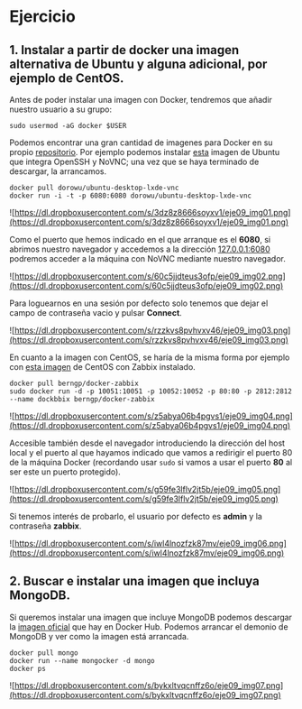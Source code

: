 # Ejercicio
## 1. Instalar a partir de docker una imagen alternativa de Ubuntu y alguna adicional, por ejemplo de CentOS.
Antes de poder instalar una imagen con Docker, tendremos que añadir nuestro usuario a su grupo:

```
sudo usermod -aG docker $USER
```

Podemos encontrar una gran cantidad de imagenes para Docker en su propio [repositorio](https://hub.docker.com/). Por ejemplo podemos instalar [esta](https://hub.docker.com/r/dorowu/ubuntu-desktop-lxde-vnc/) imagen de Ubuntu que integra OpenSSH y NoVNC; una vez que se haya terminado de descargar, la arrancamos.

```
docker pull dorowu/ubuntu-desktop-lxde-vnc
docker run -i -t -p 6080:6080 dorowu/ubuntu-desktop-lxde-vnc
```

![https://dl.dropboxusercontent.com/s/3dz8z8666soyxv1/eje09_img01.png](https://dl.dropboxusercontent.com/s/3dz8z8666soyxv1/eje09_img01.png)

Como el puerto que hemos indicado en el que arranque es el **6080**, si abrimos nuestro navegador y accedemos a la dirección [127.0.0.1:6080](127.0.0.1:6080) podremos acceder a la máquina con NoVNC mediante nuestro navegador.

![https://dl.dropboxusercontent.com/s/60c5jjdteus3ofp/eje09_img02.png](https://dl.dropboxusercontent.com/s/60c5jjdteus3ofp/eje09_img02.png)

Para loguearnos en una sesión por defecto solo tenemos que dejar el campo de contraseña vacio y pulsar **Connect**.

![https://dl.dropboxusercontent.com/s/rzzkvs8pvhvxv46/eje09_img03.png](https://dl.dropboxusercontent.com/s/rzzkvs8pvhvxv46/eje09_img03.png)

En cuanto a la imagen con CentOS, se haría de la misma forma por ejemplo con [esta imagen](https://hub.docker.com/r/berngp/docker-zabbix/) de CentOS con Zabbix instalado.

```
docker pull berngp/docker-zabbix
sudo docker run -d -p 10051:10051 -p 10052:10052 -p 80:80 -p 2812:2812 --name dockbbix berngp/docker-zabbix
```

![https://dl.dropboxusercontent.com/s/z5abya06b4pgvs1/eje09_img04.png](https://dl.dropboxusercontent.com/s/z5abya06b4pgvs1/eje09_img04.png)

Accesible también desde el navegador introduciendo la dirección del host local y el puerto al que hayamos indicado que vamos a redirigir el puerto 80 de la máquina Docker (recordando usar `sudo` si vamos a usar el puerto **80** al ser este un puerto protegido).

![https://dl.dropboxusercontent.com/s/g59fe3lflv2jt5b/eje09_img05.png](https://dl.dropboxusercontent.com/s/g59fe3lflv2jt5b/eje09_img05.png)

Si tenemos interés de probarlo, el usuario por defecto es **admin** y la contraseña **zabbix**.

![https://dl.dropboxusercontent.com/s/iwl4lnozfzk87mv/eje09_img06.png](https://dl.dropboxusercontent.com/s/iwl4lnozfzk87mv/eje09_img06.png)

## 2. Buscar e instalar una imagen que incluya MongoDB.
Si queremos instalar una imagen que incluye MongoDB podemos descargar la [imagen oficial](https://hub.docker.com/_/mongo/) que hay en Docker Hub. Podemos arrancar el demonio de MongoDB y ver como la imagen está arrancada.

```
docker pull mongo
docker run --name mongocker -d mongo
docker ps
```

![https://dl.dropboxusercontent.com/s/bykxltvqcnffz6o/eje09_img07.png](https://dl.dropboxusercontent.com/s/bykxltvqcnffz6o/eje09_img07.png)
